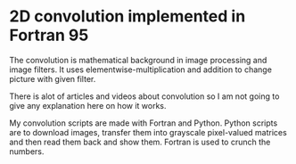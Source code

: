 # 2D convolution implemented in Fortran 95

The convolution is mathematical background in image processing and image filters. 
It uses elementwise-multiplication and addition to change picture with given filter.

There is alot of articles and videos about convolution so I am not going to give any explanation here on how it works.

My convolution scripts are made with Fortran and Python.
Python scripts are to download images, transfer them into grayscale pixel-valued matrices and then read them back and show them.
Fortran is used to crunch the numbers.
